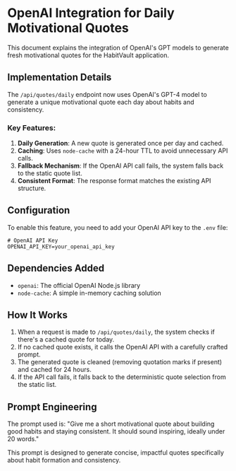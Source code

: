 # OpenAI Integration for Daily Motivational Quotes

This document explains the integration of OpenAI's GPT models to generate fresh motivational quotes for the HabitVault application.

## Implementation Details

The `/api/quotes/daily` endpoint now uses OpenAI's GPT-4 model to generate a unique motivational quote each day about habits and consistency.

### Key Features:

1. **Daily Generation**: A new quote is generated once per day and cached.
2. **Caching**: Uses `node-cache` with a 24-hour TTL to avoid unnecessary API calls.
3. **Fallback Mechanism**: If the OpenAI API call fails, the system falls back to the static quote list.
4. **Consistent Format**: The response format matches the existing API structure.

## Configuration

To enable this feature, you need to add your OpenAI API key to the `.env` file:

```
# OpenAI API Key
OPENAI_API_KEY=your_openai_api_key
```

## Dependencies Added

- `openai`: The official OpenAI Node.js library
- `node-cache`: A simple in-memory caching solution

## How It Works

1. When a request is made to `/api/quotes/daily`, the system checks if there's a cached quote for today.
2. If no cached quote exists, it calls the OpenAI API with a carefully crafted prompt.
3. The generated quote is cleaned (removing quotation marks if present) and cached for 24 hours.
4. If the API call fails, it falls back to the deterministic quote selection from the static list.

## Prompt Engineering

The prompt used is:
"Give me a short motivational quote about building good habits and staying consistent. It should sound inspiring, ideally under 20 words."

This prompt is designed to generate concise, impactful quotes specifically about habit formation and consistency. 